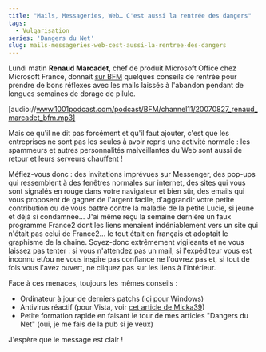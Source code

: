 ```yaml
---
title: "Mails, Messageries, Web… C'est aussi la rentrée des dangers"
tags:
  - Vulgarisation
series: 'Dangers du Net'
slug: mails-messageries-web-cest-aussi-la-rentree-des-dangers
---
```


Lundi matin **Renaud Marcadet**, chef de produit Microsoft Office chez Microsoft
France, donnait [sur BFM](http://bfmbusiness.bfmtv.com/) quelques conseils de
rentrée pour prendre de bons réflexes avec les mails laissés à l'abandon pendant
de longues semaines de dorage de pilule.

[audio://www.1001podcast.com/podcast/BFM/channel11/20070827_renaud_marcadet_bfm.mp3]

Mais ce qu'il ne dit pas forcément et qu'il faut ajouter, c'est que les
entreprises ne sont pas les seules à avoir repris une activité normale&nbsp;:
les spammeurs et autres personnalités malveillantes du Web sont aussi de retour
et leurs serveurs chauffent&nbsp;!

Méfiez-vous donc&nbsp;: des invitations imprévues sur Messenger, des pop-ups qui
ressemblent à des fenêtres normales sur internet, des sites qui vous sont
signalés en rouge dans votre navigateur et bien sûr, des emails qui vous
proposent de gagner de l'argent facile, d'aggrandir votre petite contribution ou
de vous battre contre la maladie de la petite Lucie, si jeune et déjà si
condamnée… J'ai même reçu la semaine dernière un faux programme France2 dont les
liens menaient indéniablement vers un site qui n'était pas celui de France2… le
tout était en français et adoptait le graphisme de la chaine. Soyez-donc
extrêmement vigileants et ne vous laissez pas tenter&nbsp;: si vous n'attendez
pas un mail, si l'expéditeur vous est inconnu et/ou ne vous inspire pas
confiance ne l'ouvrez pas et, si tout de fois vous l'avez ouvert, ne cliquez pas
sur les liens à l'intérieur.

Face à ces menaces, toujours les mêmes conseils&nbsp;:

- Ordinateur à jour de derniers patchs
  ([ici](http://update.microsoft.com/windowsupdate/v6/default.aspx) pour
  Windows)
- Antivirus réactif (pour Vista, voir
  [cet article de Micka39](http://micka39.info/2007/08/17/avast-ou-vs-antivir-lequel-prendre/))
- Petite formation rapide en faisant le tour de mes articles "Dangers du Net"
  (oui, je me fais de la pub si je veux)

J'espère que le message est clair !
